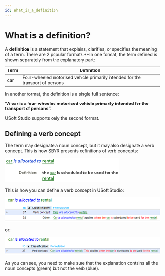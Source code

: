 ```yaml
---
id: What_is_a_definition
---
```


# What is a definition?

A **definition** is a statement that explains, clarifies, or specifies the meaning of a term. There are 2 popular formats.**In one format, the term defined is shown separately from the explanatory part:

|**Term**|**Definition**|
|--------|--------|
|car     |Four-wheeled motorised vehicle primarily intended for the transport of persons|



In another format, the definition is a single full sentence:

**"A car is a four-wheeled motorised vehicle primarily intended for the transport of persons”.**

USoft Studio supports only the second format.

## Defining a verb concept

The term may designate a noun concept, but it may also designate a verb concept. This is how SBVR presents definitions of verb concepts:

![](./assets/b9330ec2-9877-41e8-9f6c-5cee1f72dfee.png)

This is how you can define a verb concept in USoft Studio:

![](./assets/79ac1396-0432-461f-91bd-d21fdd990578.png)

or:

![](./assets/14ec8788-687b-4093-b444-426bcc29fe44.png)

As you can see, you need to make sure that the explanation contains all the noun concepts (green) but not the verb (blue).